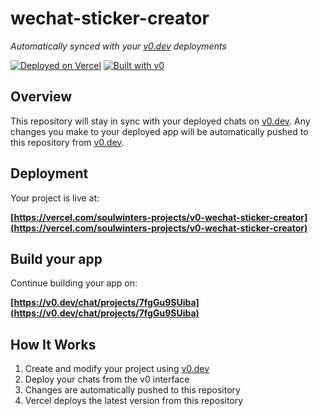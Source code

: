 # wechat-sticker-creator

*Automatically synced with your [v0.dev](https://v0.dev) deployments*

[![Deployed on Vercel](https://img.shields.io/badge/Deployed%20on-Vercel-black?style=for-the-badge&logo=vercel)](https://vercel.com/soulwinters-projects/v0-wechat-sticker-creator)
[![Built with v0](https://img.shields.io/badge/Built%20with-v0.dev-black?style=for-the-badge)](https://v0.dev/chat/projects/7fgGu9SUiba)

## Overview

This repository will stay in sync with your deployed chats on [v0.dev](https://v0.dev).
Any changes you make to your deployed app will be automatically pushed to this repository from [v0.dev](https://v0.dev).

## Deployment

Your project is live at:

**[https://vercel.com/soulwinters-projects/v0-wechat-sticker-creator](https://vercel.com/soulwinters-projects/v0-wechat-sticker-creator)**

## Build your app

Continue building your app on:

**[https://v0.dev/chat/projects/7fgGu9SUiba](https://v0.dev/chat/projects/7fgGu9SUiba)**

## How It Works

1. Create and modify your project using [v0.dev](https://v0.dev)
2. Deploy your chats from the v0 interface
3. Changes are automatically pushed to this repository
4. Vercel deploys the latest version from this repository